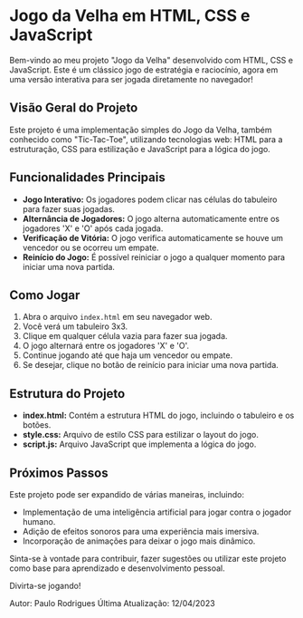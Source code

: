 # Jogo da Velha em HTML, CSS e JavaScript

Bem-vindo ao meu projeto "Jogo da Velha" desenvolvido com HTML, CSS e JavaScript. Este é um clássico jogo de estratégia e raciocínio, agora em uma versão interativa para ser jogada diretamente no navegador!

## Visão Geral do Projeto

Este projeto é uma implementação simples do Jogo da Velha, também conhecido como "Tic-Tac-Toe", utilizando tecnologias web: HTML para a estruturação, CSS para estilização e JavaScript para a lógica do jogo.

## Funcionalidades Principais

- **Jogo Interativo:** Os jogadores podem clicar nas células do tabuleiro para fazer suas jogadas.
- **Alternância de Jogadores:** O jogo alterna automaticamente entre os jogadores 'X' e 'O' após cada jogada.
- **Verificação de Vitória:** O jogo verifica automaticamente se houve um vencedor ou se ocorreu um empate.
- **Reinício do Jogo:** É possível reiniciar o jogo a qualquer momento para iniciar uma nova partida.

## Como Jogar

1. Abra o arquivo `index.html` em seu navegador web.
2. Você verá um tabuleiro 3x3.
3. Clique em qualquer célula vazia para fazer sua jogada.
4. O jogo alternará entre os jogadores 'X' e 'O'.
5. Continue jogando até que haja um vencedor ou empate.
6. Se desejar, clique no botão de reinício para iniciar uma nova partida.

## Estrutura do Projeto

- **index.html:** Contém a estrutura HTML do jogo, incluindo o tabuleiro e os botões.
- **style.css:** Arquivo de estilo CSS para estilizar o layout do jogo.
- **script.js:** Arquivo JavaScript que implementa a lógica do jogo.

## Próximos Passos

Este projeto pode ser expandido de várias maneiras, incluindo:

- Implementação de uma inteligência artificial para jogar contra o jogador humano.
- Adição de efeitos sonoros para uma experiência mais imersiva.
- Incorporação de animações para deixar o jogo mais dinâmico.

Sinta-se à vontade para contribuir, fazer sugestões ou utilizar este projeto como base para aprendizado e desenvolvimento pessoal.

Divirta-se jogando!

Autor: Paulo Rodrigues
Última Atualização: 12/04/2023
